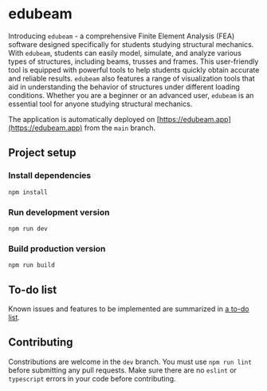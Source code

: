 # edubeam

Introducing `edubeam` - a comprehensive Finite Element Analysis (FEA) software designed specifically for students studying structural mechanics. With `edubeam`, students can easily model, simulate, and analyze various types of structures, including beams, trusses and frames. This user-friendly tool is equipped with powerful tools to help students quickly obtain accurate and reliable results. `edubeam` also features a range of visualization tools that aid in understanding the behavior of structures under different loading conditions. Whether you are a beginner or an advanced user, `edubeam` is an essential tool for anyone studying structural mechanics.

The application is automatically deployed on [https://edubeam.app](https://edubeam.app) from the `main` branch.

## Project setup

### Install dependencies

```
npm install
```

### Run development version

```
npm run dev
```

### Build production version

```
npm run build
```

## To-do list

Known issues and features to be implemented are summarized in [a to-do list](TODO.md).

## Contributing

Constributions are welcome in the `dev` branch. You must use `npm run lint` before submitting any pull requests. Make sure there are no `eslint` or `typescript` errors in your code before contributing.
